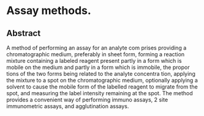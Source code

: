# Assay methods.

## Abstract
A method of performing an assay for an analyte com prises providing a chromatographic medium, preferably in sheet form, forming a reaction mixture containing a labeled reagent present partly in a form which is mobile on the medium and partly in a form which is immobile, the propor tions of the two forms being related to the analyte concentra tion, applying the mixture to a spot on the chromatographic medium, optionally applying a solvent to cause the mobile form of the labelled reagent to migrate from the spot, and measuring the label intensity remaining at the spot. The method provides a convenient way of performing immuno assays, 2 site immunometric assays, and agglutination assays.